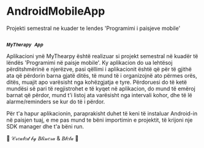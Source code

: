 # AndroidMobileApp
Projekti semestral ne kuader te lendes 'Programimi i paisjeve mobile'

                                                                  𝑴𝒚𝑻𝒉𝒆𝒓𝒂𝒑𝒚 𝑨𝒑𝒑
Aplikacioni ynë MyThearpy është realizuar si projekt semestral në kuadër të lëndës 'Programimi në paisje mobile'.
Ky aplikacion do ua lehtësoj përditshmërinë e njerëzve, pasi qëllimi i aplikacionit është që për të gjithë ata që përdorin barna gjatë ditës, të mund të i organizojnë ato përmes orës, ditës, muajit apo varësisht nga kohëzgjatja e tyre.
Përdoruesi do të ketë mundësi së pari të regjistrohet e të kyqet në aplikacion, do mund të emëroj barnat që përdor, mund t'i listoj ata varësisht nga intervali kohor, dhe të lë alarme/reminders se kur do të i përdor.

Për t'a hapur aplikacionin, paraprakisht duhet të keni të instaluar Android-in në paisjen tuaj, e me pas mund te bëni importimin e projektit, të krijoni nje SDK manager dhe t'a bëni run.


 🎀  𝒞𝓇𝑒𝒶𝓉𝑒𝒹 𝒷𝓎 𝐵𝓁𝒾𝓃𝑒𝓇𝒶 & 𝐵𝓁𝑒𝓉𝒶  🎀 
